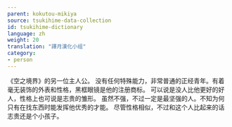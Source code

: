 ```yaml
---
parent: kokutou-mikiya
source: tsukihime-data-collection
id: tsukihime-dictionary
language: zh
weight: 20
translation: "譯月漢化小组"
category:
- person
---
```


《空之境界》的另一位主人公。
没有任何特殊能力，非常普通的正经青年。有着毫无装饰的外表和性格，黑框眼镜是他的注册商标。
可以说是没人比他更好的好人，性格上也可说是志贵的雏形。
虽然不强，不过一定是最坚强的人。不知为何只有在找东西时能发挥他优秀的才能。
尽管性格相似，不过和这个人比起来的话志贵还是个小孩子。
